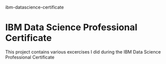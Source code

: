 ibm-datascience-certificate
# IBM Data Science Professional Certificate
This project contains various excercises I did during the IBM Data Science Professional Certificate  
